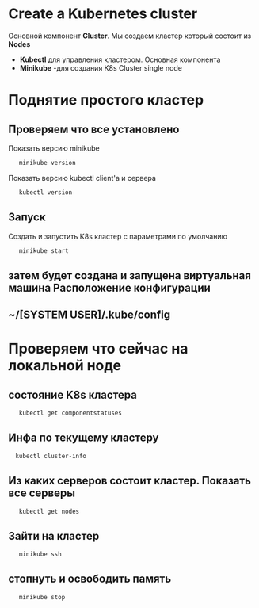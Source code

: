 # Create a Kubernetes cluster

Основной компонент **Cluster**. Мы создаем кластер который состоит из **Nodes**

* **Kubectl** для управления кластером. Основная компонента
* **Minikube** -для создания K8s Cluster single node
 

# Поднятие простого кластер
## Проверяем что все установлено

Показать версию minikube
```bash
   minikube version
```
Показать версию kubectl client'a и сервера
```bash
   kubectl version
```

## Запуск 

Cоздать и запустить K8s кластер с параметрами по умолчанию
```bash
   minikube start
```
затем будет создана и запущена виртуальная машина
Расположение конфигурации
------
~/[SYSTEM USER]/.kube/config
------

# Проверяем что сейчас на локальной ноде 

## состояние K8s кластера
```bash
   kubectl get componentstatuses
```

## Инфа по текущему кластеру 
```bash
  kubectl cluster-info
```

## Из каких серверов состоит кластер. Показать все серверы
``` bash
   kubectl get nodes
```

## Зайти на кластер 
```bash
   minikube ssh
```

## стопнуть и освободить память
```bash
   minikube stop
```
